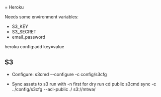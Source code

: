 = Heroku

Needs some environment variables:

 - S3_KEY
 - S3_SECRET
 - email_password

heroku config:add key=value


## S3

 * Configure:
   s3cmd --configure -c config/s3cfg

 * Sync assets to s3
	run with -n first for dry run
	cd public
  s3cmd sync -c ../config/s3cfg --acl-public ./ s3://mtwa/
